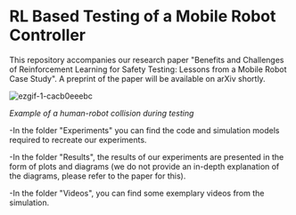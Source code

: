 # RL Based Testing of a Mobile Robot Controller
This repository accompanies our research paper "Benefits and Challenges of Reinforcement Learning for Safety Testing: Lessons from a Mobile Robot Case Study". A preprint of the paper will be available on arXiv shortly.

![ezgif-1-cacb0eeebc](https://github.com/Huck-KIT/RL-Based-Testing-of-a-Robot-Controller/assets/56551323/6242e132-8a8f-4365-ae6f-aa54ed47e70d)

_Example of a human-robot collision during testing_

-In the folder "Experiments" you can find the code and simulation models required to recreate our experiments.

-In the folder "Results", the results of our experiments are presented in the form of plots and diagrams (we do not provide an in-depth explanation of the diagrams, please refer to the paper for this).

-In the folder "Videos", you can find some exemplary videos from the simulation.



